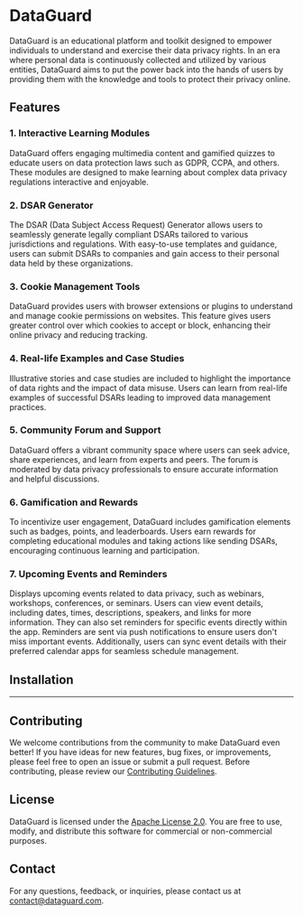 # DataGuard

DataGuard is an educational platform and toolkit designed to empower individuals to understand and exercise their data privacy rights. In an era where personal data is continuously collected and utilized by various entities, DataGuard aims to put the power back into the hands of users by providing them with the knowledge and tools to protect their privacy online.

## Features

### 1. Interactive Learning Modules

DataGuard offers engaging multimedia content and gamified quizzes to educate users on data protection laws such as GDPR, CCPA, and others. These modules are designed to make learning about complex data privacy regulations interactive and enjoyable.

### 2. DSAR Generator

The DSAR (Data Subject Access Request) Generator allows users to seamlessly generate legally compliant DSARs tailored to various jurisdictions and regulations. With easy-to-use templates and guidance, users can submit DSARs to companies and gain access to their personal data held by these organizations.

### 3. Cookie Management Tools

DataGuard provides users with browser extensions or plugins to understand and manage cookie permissions on websites. This feature gives users greater control over which cookies to accept or block, enhancing their online privacy and reducing tracking.

### 4. Real-life Examples and Case Studies

Illustrative stories and case studies are included to highlight the importance of data rights and the impact of data misuse. Users can learn from real-life examples of successful DSARs leading to improved data management practices.

### 5. Community Forum and Support

DataGuard offers a vibrant community space where users can seek advice, share experiences, and learn from experts and peers. The forum is moderated by data privacy professionals to ensure accurate information and helpful discussions.

### 6. Gamification and Rewards

To incentivize user engagement, DataGuard includes gamification elements such as badges, points, and leaderboards. Users earn rewards for completing educational modules and taking actions like sending DSARs, encouraging continuous learning and participation.

### 7. Upcoming Events and Reminders

Displays upcoming events related to data privacy, such as webinars, workshops, conferences, or seminars. Users can view event details, including dates, times, descriptions, speakers, and links for more information. They can also set reminders for specific events directly within the app. Reminders are sent via push notifications to ensure users don't miss important events. Additionally, users can sync event details with their preferred calendar apps for seamless schedule management.

## Installation
***************************************

## Contributing

We welcome contributions from the community to make DataGuard even better! If you have ideas for new features, bug fixes, or improvements, please feel free to open an issue or submit a pull request. Before contributing, please review our [Contributing Guidelines](CONTRIBUTING.md).

## License

DataGuard is licensed under the [Apache License 2.0](LICENSE). You are free to use, modify, and distribute this software for commercial or non-commercial purposes.

## Contact

For any questions, feedback, or inquiries, please contact us at [contact@dataguard.com](mailto:contact@dataguard.com).
